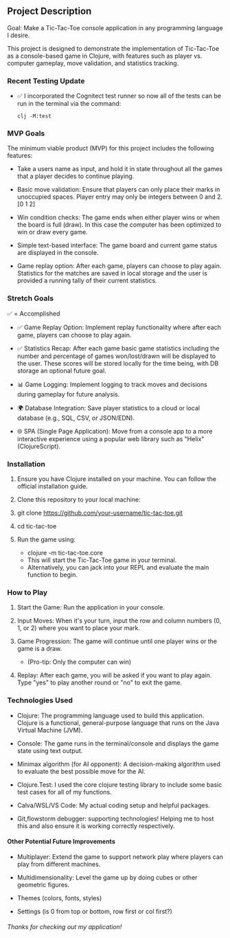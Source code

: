 ## __Project Description__

Goal: Make a Tic-Tac-Toe console application in any programming language I desire.

This project is designed to demonstrate the implementation of Tic-Tac-Toe as a console-based game in Clojure, with features such as player vs. computer gameplay, move validation, and statistics tracking.

### __Recent Testing Update__

- ✅ I incorporated the Cognitect test runner so now all of the tests can be run in the terminal via the command:

    `clj -M:test`

### __MVP Goals__
  
The minimum viable product (MVP) for this project includes the following features:

- Take a users name as input, and hold it in state throughout all the games that a player decides to continue playing.

- Basic move validation: Ensure that players can only place their marks in unoccupied spaces. Player entry may only be integers between 0 and 2. [0 1 2]

- Win condition checks: The game ends when either player wins or when the board is full (draw). In this case the computer has been optimized to win or draw every game.

- Simple text-based interface: The game board and current game status are displayed in the console.

- Game replay option: After each game, players can choose to play again. Statistics for the matches are saved in local storage and the user is provided a running tally of their current statistics.

### __Stretch Goals__

✅ = Accomplished

- ✅ Game Replay Option: Implement replay functionality where after each game, players can choose to play again.

- ✅ Statistics Recap: After each game basic game statistics including the number
and percentage of games won/lost/drawn will be displayed to the user. These scores
will be stored locally for the time being, with DB storage an optional future goal.

- 📊 Game Logging: Implement logging to track moves and decisions during gameplay for future analysis.

- 🌍 Database Integration: Save player statistics to a cloud or local database (e.g., SQL, CSV, or JSON/EDN).

- 🌐 SPA (Single Page Application): Move from a console app to a more interactive experience using a popular web library such as "Helix" (ClojureScript).
  
### __Installation__

1. Ensure you have Clojure installed on your machine. You can follow the official installation guide.

2. Clone this repository to your local machine:

3. git clone https://github.com/your-username/tic-tac-toe.git

4. cd tic-tac-toe

5. Run the game using:
    - clojure -m tic-tac-toe.core
    - This will start the Tic-Tac-Toe game in your terminal.
    - Alternatively, you can jack into your REPL and evaluate the main function
      to begin.

### __How to Play__

1. Start the Game: Run the application in your console.

2. Input Moves: When it's your turn, input the row and column numbers (0, 1, or 2) where you want to place your mark.

3. Game Progression: The game will continue until one player wins or the game is a draw.
    - (Pro-tip: Only the computer can win)

4. Replay: After each game, you will be asked if you want to play again. Type "yes" to play another round or "no" to exit the game.

### __Technologies Used__

- Clojure: The programming language used to build this application. Clojure is a functional, general-purpose language that runs on the Java Virtual Machine (JVM).

- Console: The game runs in the terminal/console and displays the game state using text output.

- Minimax algorithm (for AI opponent): A decision-making algorithm used to evaluate the best possible move for the AI.

- Clojure.Test: I used the core clojure testing library to include some basic test cases for all of my functions.

- Calva/WSL/VS Code: My actual coding setup and helpful packages.

- Git,flowstorm debugger: supporting technologies! Helping me to host this and also ensure it is working correctly respectively.

#### __Other Potential Future Improvements__

- Multiplayer: Extend the game to support network play where players can play from different machines.

- Multidimensionality: Level the game up by doing cubes or other geometric figures.

- Themes (colors, fonts, styles)

- Settings (is 0 from top or bottom, row first or col first?)

###### Thanks for checking out my application!